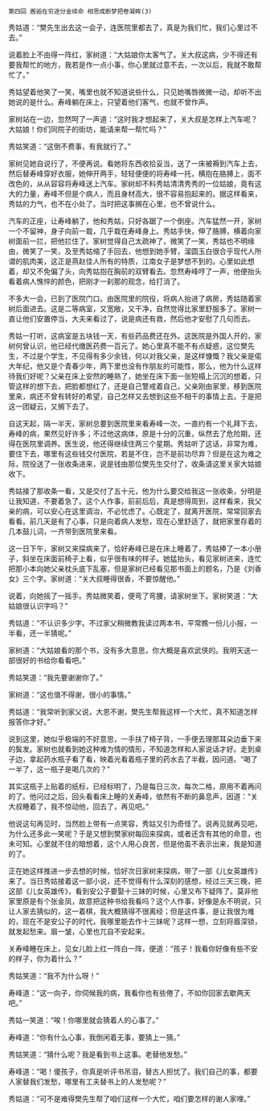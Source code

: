     第四回 邂逅在穷途分金续命 相思成断梦把卷凝眸(3) 

   秀姑道：“樊先生出去这一会子，连医院里都去了，真是为我们忙，我们心里过不去。”

   说着脸上不由得一阵红，家树道：“大姑娘你太客气了。关大叔这病，少不得还有要我帮忙的地方，我若是作一点小事，你心里就过意不去，一次以后，我就不敢帮忙了。”

   秀姑望着他笑了一笑，嘴里也就不知道说些什么，只见她嘴唇微微一动，却听不出她说的是什么。寿峰躺在床上，只望着他们客气，也就不曾作声。

   家树站在一边，忽然呵了一声道：“这时我才想起来了，关大叔是怎样上汽车呢？大姑娘！你们同院子的街坊，能请来帮一帮忙吗？”

   秀姑笑道：“这倒不费事，有我就行了。”

   家树见她自说行了，不便再说。看她将东西收拾妥当，送了一床被褥到汽车上去，然后替寿峰穿好衣服，她伸开两手，轻轻便便的将寿峰一托，横抱在胳膊上，面不改色的，从从容容将寿峰送上汽车。家树却不料秀姑清清秀秀的一位姑娘，竟有这大的力量，寿峰不但是个病人，而且身材高大，很不容易抱起来的。据这样看来，秀姑的力气，也不在小处了。当时把这事搁在心里，也不曾说什么。

   汽车的正座，让寿峰躺了，他和秀姑，只好各踞了一个倒座。汽车猛然一开，家树一个不留神，身子向前一栽，几乎栽在寿峰身上。秀姑手快，伸了胳膊，横着向家树面前一拦，把他拦住了。家树觉得自己太疏神了，微笑了一笑，秀姑也不明缘由，微笑了一笑，及至秀姑缩了手回去，他想到她手臂，溜圆玉白很合乎现代人所谓的肌肉美，这正是燕赵佳人所有的特质，江南女子是梦想不到的。心里如此想着，却又不免偏了头，向秀姑抱在胸前的双臂看去。忽然寿峰哼了一声，他便抬头看着病人憔悴的颜色，把刚才一刹那的观念，给打消了。

   不多大一会，已到了医院门口。由医院里的院役，将病人抬进了病房，秀姑随着家树后面进去。这是二等病室，又宽敞，又干净，自然觉得比家里舒服多了。家树一直让他们安置停当，大夫来看过了，说是病还有救，然后他才安慰了几句而去。

   秀姑一打听，这病室是五块钱一天，有些药品费还在外。这医院是外国人开的，家树何曾认识，他已经代缴医药费一百元了。她心里真不能不有点疑惑，这位樊先生，不过是个学生，不见得有多少余钱，何以对我父亲，是这样慷慨？我父亲是偌大年纪，他又是个青春少年，两下里也没有作朋友的可能性，那么，他为什么这样待我们好呢？父亲在床上安然的睡熟了，她坐在床下面一张短榻上沉沉的想着，只管这样的想下去，把脸都想红了，还是自己警戒着自己，父亲刚由家里，移到医院里来，病还不曾有转好的希望，自己怎样又去想到这些不相干的事情上去。于是把这一团疑云，又搁下去了。

   自这天起，隔一半天，家树总要到医院里来看寿峰一次，一直约有一个礼拜下去，寿峰的病，果然见好许多；不过他这病体，原是十分的沉重，纵然去了危险期，还得在医院里调养。医生说，他还得继续住两三个星期。秀姑听了这话，非常为难，要住下去，哪里有这些钱交付医院，若是不住，岂不是前功尽弃？但是在这为难之际，院役送了一张收条进来，说是钱由那位樊先生交付了，收条请这里关家大姑娘收下。

   秀姑接了那收条一看，又是交付了五十元，他为什么要交给我这一张收条，分明是让我知道，不要着急了。这个人作事，前前后后，真是想得周到，这样看来，我父亲的病，可以安心在这里调治，不必忧虑了。心既定了，就离开医院，常常回家去看看。前几天是有了心事，只是向着病人发愁，现在心里舒适了，就把家里存着的几本鼓儿词，一齐带到医院里来看。

   这一日下午，家树又来探病来了，恰好寿峰已是在床上睡着了，秀姑捧了一本小册子，斜坐在床面前椅子上看，似乎很有味的样子。她猛抬头，看见家树进来，连忙把那小本向她父亲枕头底下乱塞，但是家树已经看见那书面上的题名，乃是《刘香女》三个字。家树道：“关大叔睡得很香，不要惊醒他。”

   说着，向她摇了一摇手。秀姑微笑着，便弯了弯腰，请家树坐下。家树笑道：“大姑娘很认识字吗？”

   秀姑道：“不认识多少字。不过家父稍微教我读过两本书，平常瞧一份儿小报，一半看，还一半猜呢。”

   家树道：“大姑娘看的那个书，没有多大意思，你大概是喜欢武侠的。我明天送一部很好的书给你看看吧。”

   秀姑笑道：“我先要谢谢你了。”

   家树道：“这也值不得谢，很小的事情。”

   秀姑道：“我常听到家父说，大恩不谢，樊先生帮我这样一个大忙，真不知道怎样报答你才好。”

   说到这里，她似乎极端的不好意思，一手扶了椅子背，一手便去理那耳朵边垂下来的鬓发。家树也就看到她这种难为情的情形，不知道怎样和人家说话才好。走到桌子边，拿起药水瓶子看了看，映着光看着瓶子里的药水去了半截，因问道。“喝了一半了，这一瓶子是喝几次的？”

   其实这瓶子上贴着的纸标，已经标明了，乃是每日三次，每次二格，原用不着再问的了。他问过之后，回头看看床上睡的关寿峰，依然有不断的鼻息声，因道：“关大叔睡着了，我不惊动他，回去了，再见吧。”

   他说这句再见时，当然脸上带有一点笑容，秀姑又引为奇怪了。说再见就再见吧，为什么还多此一笑呢？于是又想到樊家树每回来探病，或者还含有其他的命意，也未可知。心里就不住的暗想着，这个人用心良苦，但是他虽不表示出来，我是知道的了。

   正在她这样推进一步去想的时候，恰好次日家树来探病，带了一部《儿女英雄传》来了。当日秀姑接着这一部小说，还不觉得有什么深刻的感想，经过三天三晚，把这部《儿女英雄传》，看到安公子要娶十三妹的时候，心里又布下疑阵了。莫非他家里原是有个张金凤，故意把这种书给我看吗？这个人作事，好像是永不明说，只让人家去猜似的，这一着棋，我大概猜得不很离经；但是这件事，是让我很为难的，现在不是安公子的时代，我哪里能去作十三妹呢？这样一想，立刻将眉深锁，就发起愁来。眉一皱，心里也兀自不安起来。

   关寿峰睡在床上，见女儿脸上红一阵白一阵，便道：“孩子！我看你好像有些不安的样子，你为着什么？”

   秀姑笑道：“我不为什么呀！”

   寿峰道：“这一向子，你伺候我的病，我看你也有些倦了，不如你回家去歇两天吧。”

   秀姑一笑道：“唉！你哪里就会猜着人的心事了。”

   寿峰道：“你有什么心事，我倒闲着无事，要猜上一猜。”

   秀姑笑道：“猜什么呢？我是看到书上这事。老替他发愁。”

   寿峰道：“喝！傻孩子，你真是听评书吊泪，替古人担忧了。我们自己的事，都要人家替我们发愁，哪里有工夫替书上的人发愁呢？”

   秀姑道：“可不是难得樊先生帮了咱们这样一个大忙，咱们要怎样的谢人家哩。”

